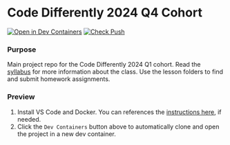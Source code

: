 # Code Differently 2024 Q4 Cohort

[![Open in Dev Containers](https://img.shields.io/static/v1?label=Dev%20Containers&message=Open&color=blue&logo=visualstudiocode)](https://vscode.dev/redirect?url=vscode://ms-vscode-remote.remote-containers/cloneInVolume?url=https://github.com/code-differently/code-differently-24-q4)
[![Check Push](https://github.com/code-differently/code-differently-24-q4/actions/workflows/check_push.yml/badge.svg)](https://github.com/code-differently/code-differently-24-q4/actions/workflows/check_push.yml)

### Purpose
Main project repo for the Code Differently 2024 Q1 cohort. Read the [syllabus](/syllabus/) for more information about the class. Use the lesson folders to find and submit homework assignments.

### Preview
1. Install VS Code and Docker. You can references the [instructions here][dev-container-instructions], if needed.
1. Click the `Dev Containers` button above to automatically clone and open the project in a new dev container.
   
[dev-container-instructions]: https://aka.ms/vscode-remote/containers/getting-started
